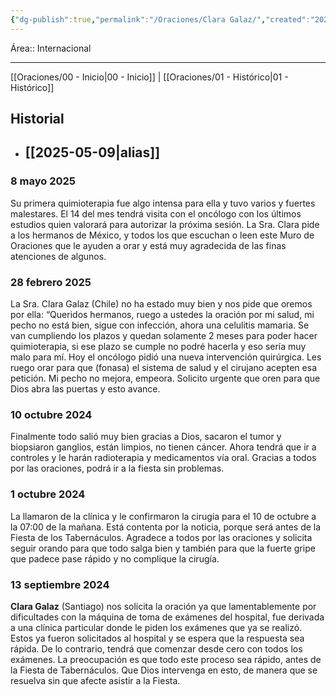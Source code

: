 ```yaml
---
{"dg-publish":true,"permalink":"/Oraciones/Clara Galaz/","created":"2025-05-09T16:20:07.390-06:00","updated":"2025-05-09T16:21:17.815-06:00"}
---
```


Área:: Internacional
- - -
[[Oraciones/00 - Inicio\|00 - Inicio]] | [[Oraciones/01 - Histórico\|01 - Histórico]]
## Historial
- [[2025-05-09\|alias]]
	- 

### 8 mayo 2025

Su primera quimioterapia fue algo intensa para ella y tuvo varios y fuertes malestares. El 14 del mes tendrá visita con el oncólogo con los últimos estudios quien valorará para autorizar la próxima sesión. La Sra. Clara pide a los hermanos de México, y todos los que escuchan o leen este Muro de Oraciones que le ayuden a orar y está muy agradecida de las finas atenciones de algunos.

### 28 febrero 2025

La Sra. Clara Galaz (Chile) no ha estado muy bien y nos pide que oremos por ella: “Queridos hermanos, ruego a ustedes la oración por mi salud, mi pecho no está bien, sigue con infección, ahora una celulitis mamaria. Se van cumpliendo los plazos y quedan solamente 2 meses para poder hacer quimioterapia, si ese plazo se cumple no podré hacerla y eso sería muy malo para mí. Hoy el oncólogo pidió una nueva intervención quirúrgica. Les ruego orar para que (fonasa) el sistema de salud y el cirujano acepten esa petición. Mi pecho no mejora, empeora. Solicito urgente que oren para que Dios abra las puertas y esto avance.

### 10 octubre 2024

Finalmente todo salió muy bien gracias a Dios, sacaron el tumor y biopsiaron ganglios, están limpios, no tienen cáncer. Ahora tendrá que ir a controles y le harán radioterapia y medicamentos vía oral. Gracias a todos por las oraciones, podrá ir a la fiesta sin problemas.

### 1 octubre 2024

La llamaron de la clínica y le confirmaron la cirugía para el 10 de octubre a la 07:00 de la mañana. Está contenta por la noticia, porque será antes de la Fiesta de los Tabernáculos. Agradece a todos por las oraciones y solicita seguir orando para que todo salga bien y también para que la fuerte gripe que padece pase rápido y no complique la cirugía.

### 13 septiembre 2024

**Clara Galaz** (Santiago) nos solicita la oración ya que lamentablemente por dificultades con la máquina de toma de exámenes del hospital, fue derivada a una clínica particular donde le piden los exámenes que ya se realizó. Estos ya fueron solicitados al hospital y se espera que la respuesta sea rápida. De lo contrario, tendrá que comenzar desde cero con todos los exámenes. La preocupación es que todo este proceso sea rápido, antes de la Fiesta de Tabernáculos. Que Dios intervenga en esto, de manera que se resuelva sin que afecte asistir a la Fiesta.